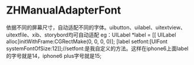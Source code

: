# ZHManualAdapterFont
依据不同的屏幕尺寸，自动适配不同的字体。uibutton、uilabel、uitextview、uitextfile、xib、storybord均可自动适配
eg：UILabel *label =  [[ UILabel alloc]initWithFrame:CGRectMake(0, 0, 0, 0)];
   [label setfont:[UIFont systemFontOfSize:12]];//setfont:是我自定义的方法。这样在iphone6上面label的字号就是14，iphone6 plus字号就是15;
